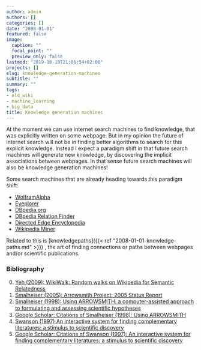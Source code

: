 ```yaml
---
author: admin
authors: []
categories: []
date: "2008-01-01"
featured: false
image:
  caption: ""
  focal_point: ""
  preview_only: false
lastmod: "2019-10-19T21:06:54+02:00"
projects: []
slug: knowledge-generation-machines
subtitle: ""
summary: ""
tags:
- old_wiki
- machine_learning
- big_data
title: Knowledge generation machines
---
```

At the moment we can use internet search machines to find knowledge, that was explicitly written on some webpage. But in my opinion the future of internet search will not be in finding better algorithms to search for this explicit knowledge. Instead I expect a paradigm shift in that future search machines will generate new knowledge, by discovering the implicit associations between webpages. In that sense future search machines will also be knowledge generation machines!  

Some search machines that are already heading towards this paradigm shift:

* [WolframAlpha](http://www.wolframalpha.com/)
* [Eyeplorer](http://eyeplorer.com)
* [DBpedia.org](http://dbpedia.org)
* [DBpedia Relation Finder](http://relfinder.dbpedia.org/app.swf)
* [Directed Edge Encyclopedia](http://pedia.directededge.com/)
* [Wikipedia Miner](http://wdm.cs.waikato.ac.nz:8080/)

Related to this is [knowledgepaths]({{< ref "2008-01-01-knowledge-paths.md" >}}) , the art of finding connections or paths between webpages and/or scientific publications.

### Bibliography
0. [Yeh (2009): WikiWalk: Random walks on Wikipedia for Semantic Relatedness](http://www.stanford.edu/~dramage/papers/wikiwalk-textgraphs09.pdf)
0. [Smalheiser (2005): Arrowsmith Project: 2005 Status Report](http://arrowsmith.psych.uic.edu/arrowsmith_uic/tutorial/smalheiser_statusreport_2005.pdf)
0. [Smalheiser (1998): Using ARROWSMITH: a computer-assisted approach to formulating and assessing scientiﬁc hypotheses](http://arrowsmith.psych.uic.edu/arrowsmith_uic/tutorial/swanson_smalheiser_cmpb_1998.pdf)
0. [Google Scholar: Citations of Smalheiser (1998): Using ARROWSMITH](http://scholar.google.de/scholar?cites=16352693654480481586&hl=de)
0. [Swanson (1997) An interactive system for finding complementary literatures: a stimulus to scientific discovery](http://www-2.cs.cmu.edu/afs/cs/user/valdes/Mosaic/Elsewhere/swanson.ps)
0. [Google Scholar: Citations of Swanson (1997): An interactive system for finding complementary literatures: a stimulus to scientific discovery](http://scholar.google.de/scholar?cites=8385295288451703491&hl=de)
